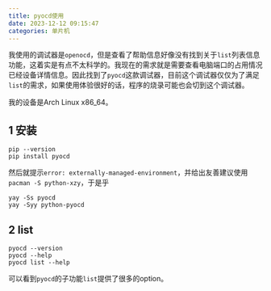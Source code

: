 ```yaml
---
title: pyocd使用
date: 2023-12-12 09:15:47
categories: 单片机
---
```


我使用的调试器是`openocd`，但是查看了帮助信息好像没有找到关于`list`列表信息功能，这着实是有点不太科学的。我现在的需求就是需要查看电脑端口的占用情况已经设备详情信息。因此找到了`pyocd`这款调试器，目前这个调试器仅仅为了满足`list`的需求，如果使用体验很好的话，程序的烧录可能也会切到这个调试器。

我的设备是Arch Linux x86_64。

1 安装
---

```shell
pip --version
pip install pyocd
```

然后就提示`error: externally-managed-environment`，并给出友善建议使用`pacman -S python-xzy`，于是乎


```shell
yay -Ss pyocd
yay -Syy python-pyocd
```

2 list
---

```shell
pyocd --version
pyocd --help
pyocd list --help
```

可以看到`pyocd`的子功能`list`提供了很多的option。